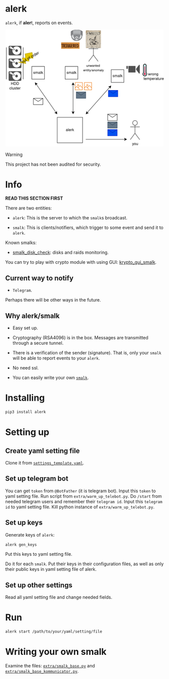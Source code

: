 # alerk

`alerk`, if **aler**t, reports on events.

![](imgs/intro.drawio.png)

> [!WARNING]
> This project has not been audited for security.

# Info

**READ THIS SECTION FIRST**

There are two entities:

- `alerk`: This is the server to which the `smalk`s broadcast.

- `smalk`: This is clients/notifiers, which trigger to some event and send it to `alerk`.

Known smalks:

- [smalk_disk_check](https://github.com/The220th/smalk_disk_check): disks and raids monitoring.

You can try to play with crypto module with using GUI: [krypto_gui_smalk](https://github.com/The220th/krypto_gui_smalk). 

## Current way to notify

- `Telegram`. 

Perhaps there will be other ways in the future.

## Why alerk/smalk

- Easy set up.

- Cryptography (RSA4096) is in the box. Messages are transmitted through a secure tunnel.

- There is a verification of the sender (signature). That is, only your `smalk` will be able to report events to your `alerk`.

- No need ssl.

- You can easily write your own [`smalk`](#writing-your-own-smalk).

# Installing

```bash
pip3 install alerk
```

# Setting up

## Create yaml setting file

Clone it from [`settings_template.yaml`](settings_template.yaml).

## Set up telegram bot

You can get `token` from `@BotFather` (it is telegram bot).
Input this `token` to yaml setting file.
Run script from `extra/warm_up_telebot.py`. Do `/start` from needed telegram users and remember their `telegram id`.
Input this `telegram id` to yaml setting file. Kill python instance of `extra/warm_up_telebot.py`.

## Set up keys

Generate keys of `alerk`:

```bash
alerk gen_keys
```

Put this keys to yaml setting file.

Do it for each `smalk`. Put their keys in their configuration files, as well as only their public keys in yaml setting file of alerk.

## Set up other settings

Read all yaml setting file and change needed fields.

# Run

```bash
alerk start /path/to/your/yaml/setting/file
```

# Writing your own smalk

Examine the files: [`extra/smalk_base.py`](extra/smalk_base.py) and [`extra/smalk_base_kommunicator.py`](extra/smalk_base_kommunicator.py).
